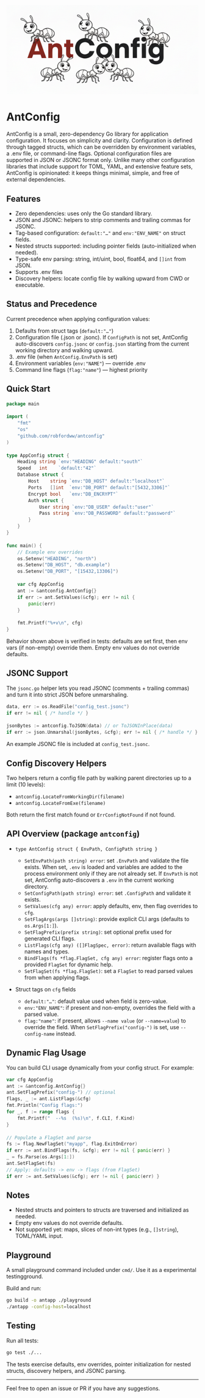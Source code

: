 ![AntConfig](assets/antconfig.png)

# AntConfig

AntConfig is a small, zero-dependency Go library for application configuration. It focuses on simplicity and clarity. Configuration is defined through tagged structs, which can be overridden by environment variables, a .env file, or command-line flags. Optional configuration files are supported in JSON or JSONC format only. Unlike many other configuration libraries that include support for TOML, YAML, and extensive feature sets, AntConfig is opinionated: it keeps things minimal, simple, and free of external dependencies.

## Features

- Zero dependencies: uses only the Go standard library.
- JSON and JSONC: helpers to strip comments and trailing commas for JSONC.
- Tag-based configuration: `default:"…"` and `env:"ENV_NAME"` on struct fields.
- Nested structs supported: including pointer fields (auto-initialized when needed).
- Type-safe env parsing: string, int/uint, bool, float64, and `[]int` from JSON.
- Supports .env files
- Discovery helpers: locate config file by walking upward from CWD or executable.

## Status and Precedence

Current precedence when applying configuration values:

1) Defaults from struct tags (`default:"…"`)
2) Configuration file (.json or .jsonc). If `ConfigPath` is not set, AntConfig auto-discovers `config.jsonc` or `config.json` starting from the current working directory and walking upward.
3) .env file (when `AntConfig.EnvPath` is set)
4) Environment variables (`env:"NAME"`) — override .env
5) Command line flags (`flag:"name"`) — highest priority

## Quick Start

```go
package main

import (
    "fmt"
    "os"
    "github.com/robfordww/antconfig"
)

type AppConfig struct {
    Heading string `env:"HEADING" default:"south"`
    Speed   int    `default:"42"`
    Database struct {
        Host    string `env:"DB_HOST" default:"localhost"`
        Ports   []int  `env:"DB_PORT" default:"[5432,3306]"`
        Encrypt bool   `env:"DB_ENCRYPT"`
        Auth struct {
            User string `env:"DB_USER" default:"user"`
            Pass string `env:"DB_PASSWORD" default:"password"`
        }
    }
}

func main() {
    // Example env overrides
    os.Setenv("HEADING", "north")
    os.Setenv("DB_HOST", "db.example")
    os.Setenv("DB_PORT", "[15432,13306]")

    var cfg AppConfig
    ant := &antconfig.AntConfig{}
    if err := ant.SetValues(&cfg); err != nil {
        panic(err)
    }

    fmt.Printf("%+v\n", cfg)
}
```

Behavior shown above is verified in tests: defaults are set first, then env
vars (if non-empty) override them. Empty env values do not override defaults.

## JSONC Support

The `jsonc.go` helper lets you read JSONC (comments + trailing commas) and
turn it into strict JSON before unmarshaling.

```go
data, err := os.ReadFile("config_test.jsonc")
if err != nil { /* handle */ }

jsonBytes := antconfig.ToJSON(data) // or ToJSONInPlace(data)
if err := json.Unmarshal(jsonBytes, &cfg); err != nil { /* handle */ }
```

An example JSONC file is included at `config_test.jsonc`.

## Config Discovery Helpers

Two helpers return a config file path by walking parent directories up to a
limit (10 levels):

- `antconfig.LocateFromWorkingDir(filename)`
- `antconfig.LocateFromExe(filename)`

Both return the first match found or `ErrConfigNotFound` if not found.

## API Overview (package `antconfig`)

- `type AntConfig struct { EnvPath, ConfigPath string }`
  - `SetEnvPath(path string) error`: set `.EnvPath` and validate the file exists. When set, `.env` is loaded and variables are added to the process environment only if they are not already set. If `EnvPath` is not set, AntConfig auto-discovers a `.env` in the current working directory.
  - `SetConfigPath(path string) error`: set `.ConfigPath` and validate it exists.
  - `SetValues(cfg any) error`: apply defaults, env, then flag overrides to `cfg`.
  - `SetFlagArgs(args []string)`: provide explicit CLI args (defaults to `os.Args[1:]`).
  - `SetFlagPrefix(prefix string)`: set optional prefix used for generated CLI flags.
  - `ListFlags(cfg any) ([]FlagSpec, error)`: return available flags with names and types.
  - `BindFlags(fs *flag.FlagSet, cfg any) error`: register flags onto a provided `FlagSet` for dynamic help.
  - `SetFlagSet(fs *flag.FlagSet)`: set a `FlagSet` to read parsed values from when applying flags.

- Struct tags on `cfg` fields
  - `default:"…"`: default value used when field is zero-value.
  - `env:"ENV_NAME"`: if present and non-empty, overrides the field with a parsed value.
  - `flag:"name"`: if present, allows `--name value` (or `--name=value`) to override the field. When `SetFlagPrefix("config-")` is set, use `--config-name` instead.

## Dynamic Flag Usage

You can build CLI usage dynamically from your config struct. For example:

```go
var cfg AppConfig
ant := &antconfig.AntConfig{}
ant.SetFlagPrefix("config-") // optional
flags, _ := ant.ListFlags(&cfg)
fmt.Println("Config flags:")
for _, f := range flags {
    fmt.Printf("  --%s  (%s)\n", f.CLI, f.Kind)
}

// Populate a FlagSet and parse
fs := flag.NewFlagSet("myapp", flag.ExitOnError)
if err := ant.BindFlags(fs, &cfg); err != nil { panic(err) }
_ = fs.Parse(os.Args[1:])
ant.SetFlagSet(fs)
// Apply: defaults -> env -> flags (from FlagSet)
if err := ant.SetValues(&cfg); err != nil { panic(err) }
```

## Notes

- Nested structs and pointers to structs are traversed and initialized as needed.
- Empty env values do not override defaults.
- Not supported yet: maps, slices of non-int types (e.g., `[]string`), TOML/YAML input.

## Playground

A small playground command included under `cmd/`. Use it as a experimental testingground.

Build and run:

```bash
go build -o antapp ./playground
./antapp -config-host=localhost
```

## Testing

Run all tests:

```bash
go test ./...
```

The tests exercise defaults, env overrides, pointer initialization for nested
structs, discovery helpers, and JSONC parsing.

---

Feel free to open an issue or PR if you have any suggestions.

